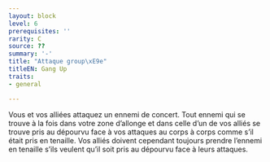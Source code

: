 ```yaml
---
layout: block
level: 6
prerequisites: ''
rarity: C
source: ??
summary: '-'
title: "Attaque group\xE9e"
titleEN: Gang Up
traits:
- general

---
```


<p>Vous et vos alliées attaquez un ennemi de concert. Tout ennemi qui se trouve à la fois dans votre zone d’allonge et dans celle d’un de vos alliés se trouve pris au dépourvu face à vos attaques au corps à corps comme s’il était pris en tenaille. Vos alliés doivent cependant toujours prendre l’ennemi en tenaille s’ils veulent qu’il soit pris au dépourvu face à leurs attaques.</p>